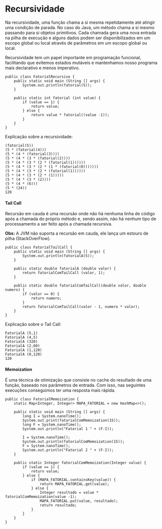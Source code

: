 # Recursividade

Na recursividade, uma função chama a si mesma repetidamente até atingir uma condição de parada. No caso do Java, um método chama a si mesmo passando para si objetos primitivos. Cada chamada gera uma nova entrada na pilha de execução e alguns dados podem ser disponibilizados em um escopo global ou local através de parâmetros em um escopo global ou local.

Recursividade tem um papel importante em programação funcional, facilitando que evitemos estados mutáveis e mantenhamos nosso programa mais declarativo e menos imperativo.

```
public class FatorialRecursivo {
    public static void main (String [] args) {
        System.out.println(fatorial(5));
    }

    public static int fatorial (int value) {
        if (value == 1) {
            return value;
        } else {
            return value * fatorial((value -1));
        }
    }
}
```

Explicação sobre a recursividade:

```
(fatorial(5))
(5 * (fatorial(4)))
(5 * (4 * (fatorial(3))))
(5 * (4 * (3 * (fatorial(2))))
(5 * (4 * (3 * (2 * (fatorial(1))))))
(5 * (4 * (3 * (2 * (1 * (fatorial(0)))))))
(5 * (4 * (3 * (2 * (fatorial(1))))))
(5 * (4 * (3 * (2 * (1)))))
(5 * (4 * (3 * (2))))
(5 * (4 * (6)))
(5 * (24))
120
```

#### Tail Call

Recursão em cauda é uma recursão onde não há nenhuma linha de código após a chamada do próprio método e, sendo assim, não há nenhum tipo de processamento a ser feito após a chamada recursiva.

**Obs:** A JVM não suporta a recursão em cauda, ele lança um estouro de pilha (StackOverFlow).

```
public class FatorialTailCall {
    public static void main (String [] args) {
        System.out.println(fatorialA(5));
    }

    public static double fatorialA (double valor) {
        return fatorialComTailCall (valor, 1);
    }

    public static double fatorialComTailCall(double valor, double numero) {
        if (valor == 0) {
            return numero;
        }
        return fatorialComTailCall(valor - 1, numero * valor);
    }
}
```

Explicação sobre o Tail Call:

```
FatorialA (5,1)
FatorialA (4,5)
FatorialA (320)
FatorialA (2,60)
FatorialA (1,120)
FatorialA (0,120)
120
```

#### Memoization

É uma técnica de otimização que consiste no cache do resultado de uma função, baseado nos parâmetros de entrada. Com isso, nas seguintes execuções conseguimos ter uma resposta mais rápida.

```
public class FatorialMemoization {
    static Map<Integer, Integer> MAPA_FATORIAL = new HashMap<>();

    public static void main (String [] args) {
        long I = System.nanoTime();
        System.out.print(fatorialComMemoization(15));
        long F = System.nanoTime();
        System.out.println("Fatorial 1 " + (F-I));

        I = System.nanoTime();
        System.out.println(fatorialComMemoization(15));
        F = System.nanoTime();
        System.out.println("Fatorial 2 " + (F-I));
    }

    public static Integer fatorialComMemoization(Integer value) {
        if (value == 1) {
            return value;
        } else {
            if (MAPA_FATORIAL.containsKey(value)) {
                return MAPA_FATORIAL.get(value);
            } else {
                Integer resultado = value * fatorialComMemoization(value -1);
                MAPA_FATORIAL.put(value, resultado);
                return resultado;
            }
        }
    }
}
```